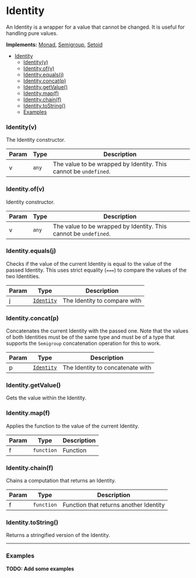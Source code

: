 <a name="Identity"></a>

# Identity

An Identity is a wrapper for a value that cannot be changed. It is useful for handling pure values.

**Implements:** [Monad](https://github.com/fantasyland/fantasy-land#monad), [Semigroup](https://github.com/fantasyland/fantasy-land#semigroup), [Setoid](https://github.com/fantasyland/fantasy-land#setoid)

- [Identity](#identity)
    - [Identity(v)](#identityv)
    - [Identity.of(v)](#identityofv)
    - [Identity.equals(j)](#identityequalsj)
    - [Identity.concat(p)](#identityconcatp)
    - [Identity.getValue()](#identitygetvalue)
    - [Identity.map(f)](#identitymapf)
    - [Identity.chain(f)](#identitychainf)
    - [Identity.toString()](#identitytostring)
    - [Examples](#examples)

<a name="new_Identity_new"></a>

### Identity(v)

The Identity constructor.

| Param | Type             | Description                                                      |
| ----- | ---------------- | ---------------------------------------------------------------- |
| v     | <code>any</code> | The value to be wrapped by Identity. This cannot be `undefined`. |

<a name="Identity.of"></a>

### Identity.of(v)

Identity constructor.

| Param | Type             | Description                                                      |
| ----- | ---------------- | ---------------------------------------------------------------- |
| v     | <code>any</code> | The value to be wrapped by Identity. This cannot be `undefined`. |

<a name="Identity.equals"></a>

### Identity.equals(j)

Checks if the value of the current Identity is equal to the value of the passed Identity. This uses strict equality (`===`) to compare the values of the two Identities.

| Param | Type                               | Description                  |
| ----- | ---------------------------------- | ---------------------------- |
| j     | [<code>Identity</code>](#identity) | The Identity to compare with |

<a name="Identity.concat"></a>

### Identity.concat(p)

Concatenates the current Identity with the passed one. Note that the values of both Identities must be of the same type and must be of a type that supports the `Semigroup` concatenation operation for this to work.

| Param | Type                               | Description                      |
| ----- | ---------------------------------- | -------------------------------- |
| p     | [<code>Identity</code>](#identity) | The Identity to concatenate with |

<a name="Identity.getValue"></a>

### Identity.getValue()

Gets the value within the Identity.

<a name="Identity.map"></a>

### Identity.map(f)

Applies the function to the value of the current Identity.

| Param | Type                  | Description |
| ----- | --------------------- | ----------- |
| f     | <code>function</code> | Function    |

<a name="Identity.chain"></a>

### Identity.chain(f)

Chains a computation that returns an Identity.

| Param | Type                  | Description                            |
| ----- | --------------------- | -------------------------------------- |
| f     | <code>function</code> | Function that returns another Identity |

<a name="Identity.toString"></a>

### Identity.toString()

Returns a stringified version of the Identity.

---

### Examples

**TODO: Add some examples**
